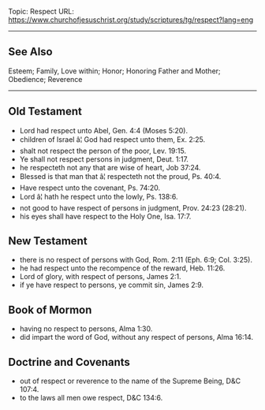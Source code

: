 Topic: Respect
URL: https://www.churchofjesuschrist.org/study/scriptures/tg/respect?lang=eng

---

## See Also

Esteem; Family, Love within; Honor; Honoring Father and Mother; Obedience; Reverence

---

## Old Testament

- Lord had respect unto Abel, Gen. 4:4 (Moses 5:20).
- children of Israel â¦ God had respect unto them, Ex. 2:25.
- shalt not respect the person of the poor, Lev. 19:15.
- Ye shall not respect persons in judgment, Deut. 1:17.
- he respecteth not any that are wise of heart, Job 37:24.
- Blessed is that man that â¦ respecteth not the proud, Ps. 40:4.
- Have respect unto the covenant, Ps. 74:20.
- Lord â¦ hath he respect unto the lowly, Ps. 138:6.
- not good to have respect of persons in judgment, Prov. 24:23 (28:21).
- his eyes shall have respect to the Holy One, Isa. 17:7.

## New Testament

- there is no respect of persons with God, Rom. 2:11 (Eph. 6:9; Col. 3:25).
- he had respect unto the recompence of the reward, Heb. 11:26.
- Lord of glory, with respect of persons, James 2:1.
- if ye have respect to persons, ye commit sin, James 2:9.

## Book of Mormon

- having no respect to persons, Alma 1:30.
- did impart the word of God, without any respect of persons, Alma 16:14.

## Doctrine and Covenants

- out of respect or reverence to the name of the Supreme Being, D&C 107:4.
- to the laws all men owe respect, D&C 134:6.

